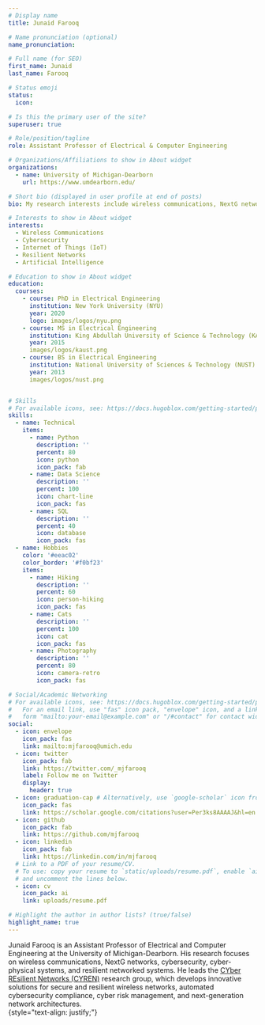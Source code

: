 ```yaml
---
# Display name
title: Junaid Farooq

# Name pronunciation (optional)
name_pronunciation:

# Full name (for SEO)
first_name: Junaid
last_name: Farooq

# Status emoji
status:
  icon:

# Is this the primary user of the site?
superuser: true

# Role/position/tagline
role: Assistant Professor of Electrical & Computer Engineering

# Organizations/Affiliations to show in About widget
organizations:
  - name: University of Michigan-Dearborn
    url: https://www.umdearborn.edu/

# Short bio (displayed in user profile at end of posts)
bio: My research interests include wireless communications, NextG networks, cybersecurity, cyber-physical systems, Internet of Things (IoT), and resilient networked systems.

# Interests to show in About widget
interests:
  - Wireless Communications
  - Cybersecurity
  - Internet of Things (IoT)
  - Resilient Networks
  - Artificial Intelligence

# Education to show in About widget
education:
  courses:
    - course: PhD in Electrical Engineering
      institution: New York University (NYU)
      year: 2020
      logo: images/logos/nyu.png
    - course: MS in Electrical Engineering
      institution: King Abdullah University of Science & Technology (KAUST)
      year: 2015
      images/logos/kaust.png
    - course: BS in Electrical Engineering
      institution: National University of Sciences & Technology (NUST)
      year: 2013
      images/logos/nust.png


# Skills
# For available icons, see: https://docs.hugoblox.com/getting-started/page-builder/#icons
skills:
  - name: Technical
    items:
      - name: Python
        description: ''
        percent: 80
        icon: python
        icon_pack: fab
      - name: Data Science
        description: ''
        percent: 100
        icon: chart-line
        icon_pack: fas
      - name: SQL
        description: ''
        percent: 40
        icon: database
        icon_pack: fas
  - name: Hobbies
    color: '#eeac02'
    color_border: '#f0bf23'
    items:
      - name: Hiking
        description: ''
        percent: 60
        icon: person-hiking
        icon_pack: fas
      - name: Cats
        description: ''
        percent: 100
        icon: cat
        icon_pack: fas
      - name: Photography
        description: ''
        percent: 80
        icon: camera-retro
        icon_pack: fas

# Social/Academic Networking
# For available icons, see: https://docs.hugoblox.com/getting-started/page-builder/#icons
#   For an email link, use "fas" icon pack, "envelope" icon, and a link in the
#   form "mailto:your-email@example.com" or "/#contact" for contact widget.
social:
  - icon: envelope
    icon_pack: fas
    link: mailto:mjfarooq@umich.edu
  - icon: twitter
    icon_pack: fab
    link: https://twitter.com/_mjfarooq
    label: Follow me on Twitter
    display:
      header: true
  - icon: graduation-cap # Alternatively, use `google-scholar` icon from `ai` icon pack
    icon_pack: fas
    link: https://scholar.google.com/citations?user=Per3ks8AAAAJ&hl=en
  - icon: github
    icon_pack: fab
    link: https://github.com/mjfarooq
  - icon: linkedin
    icon_pack: fab
    link: https://linkedin.com/in/mjfarooq
  # Link to a PDF of your resume/CV.
  # To use: copy your resume to `static/uploads/resume.pdf`, enable `ai` icons in `params.yaml`,
  # and uncomment the lines below.
  - icon: cv
    icon_pack: ai
    link: uploads/resume.pdf

# Highlight the author in author lists? (true/false)
highlight_name: true
---
```


Junaid Farooq is an Assistant Professor of Electrical and Computer Engineering at the University of Michigan-Dearborn. His research focuses on wireless communications, NextG networks, cybersecurity, cyber-physical systems, and resilient networked systems. He leads the [CYber REsilient Networks (CYREN)](https://mjfarooq.github.io/mjfarooq.github.io-cyren/) research group, which develops innovative solutions for secure and resilient wireless networks, automated cybersecurity compliance, cyber risk management, and next-generation network architectures.  
{style="text-align: justify;"}
